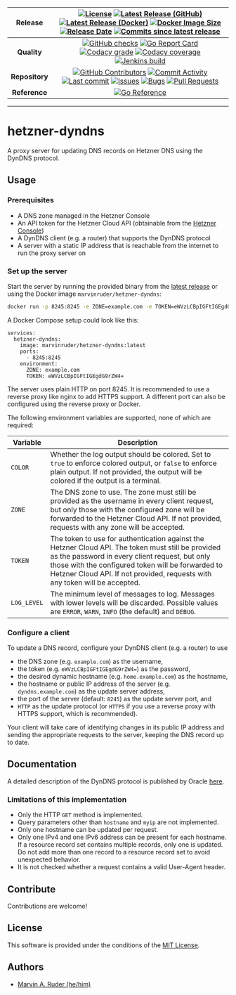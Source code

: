| **Release** | [![License](https://img.shields.io/github/license/marvinruder/hetzner-dyndns?label=License&style=flat-square)](/LICENSE) [![Latest Release (GitHub)](https://img.shields.io/github/v/release/marvinruder/hetzner-dyndns?label=Latest%20Release&logo=github&sort=semver&style=flat-square)](https://github.com/marvinruder/hetzner-dyndns/releases/latest) [![Latest Release (Docker)](https://img.shields.io/docker/v/marvinruder/hetzner-dyndns?label=Latest%20Release&logo=docker&sort=semver&style=flat-square)](https://hub.docker.com/r/marvinruder/hetzner-dyndns/tags) [![Docker Image Size](https://img.shields.io/docker/image-size/marvinruder/hetzner-dyndns?label=Docker%20Image%20Size&logo=docker&sort=semver&style=flat-square)](https://hub.docker.com/r/marvinruder/hetzner-dyndns/tags) [![Release Date](https://img.shields.io/github/release-date/marvinruder/hetzner-dyndns?label=Release%20Date&logo=github&style=flat-square)](https://github.com/marvinruder/hetzner-dyndns/releases/latest) [![Commits since latest release](https://img.shields.io/github/commits-since/marvinruder/hetzner-dyndns/latest?logo=github&sort=semver&style=flat-square)](https://github.com/marvinruder/hetzner-dyndns/commits) |
:-:|:-:
| **Quality** | [![GitHub checks](https://img.shields.io/github/checks-status/marvinruder/hetzner-dyndns/main?logo=github&label=Checks&style=flat-square)](https://github.com/marvinruder/rating-tracker/actions) [![Go Report Card](https://goreportcard.com/badge/github.com/marvinruder/hetzner-dyndns?style=flat-square)](https://goreportcard.com/report/github.com/marvinruder/hetzner-dyndns) [![Codacy grade](https://img.shields.io/codacy/grade/c149903c470e4d798cb712a16dc52f9b?label=Code%20Quality&logo=codacy&style=flat-square)](https://app.codacy.com/gh/marvinruder/hetzner-dyndns/dashboard) [![Codacy coverage](https://img.shields.io/codacy/coverage/c149903c470e4d798cb712a16dc52f9b?logo=codacy&label=Coverage&style=flat-square)](https://app.codacy.com/gh/marvinruder/hetzner-dyndns/coverage/dashboard) [![Jenkins build](https://jenkins.mruder.dev/buildStatus/icon?job=hetzner-dyndns-multibranch%2Fmain&subject=Build&style=flat-square)](https://jenkins.internal.mruder.dev/job/hetzner-dyndns-multibranch) <!-- ![Snyk Vulnerabilities](https://img.shields.io/snyk/vulnerabilities/github/marvinruder/hetzner-dyndns?label=Vulnerabilities&style=flat-square) --> |
| **Repository** | [![GitHub Contributors](https://img.shields.io/github/contributors/marvinruder/hetzner-dyndns?label=Contributors&logo=github&style=flat-square)](https://github.com/marvinruder/hetzner-dyndns/graphs/contributors) [![Commit Activity](https://img.shields.io/github/commit-activity/m/marvinruder/hetzner-dyndns?label=Commit%20Activity&logo=github&style=flat-square)](https://github.com/marvinruder/hetzner-dyndns/graphs/commit-activity) [![Last commit](https://img.shields.io/github/last-commit/marvinruder/hetzner-dyndns?label=Last%20Commit&logo=github&style=flat-square)](https://github.com/marvinruder/hetzner-dyndns/commits/main) [![Issues](https://img.shields.io/github/issues/marvinruder/hetzner-dyndns?label=Issues&logo=github&style=flat-square)](https://github.com/marvinruder/hetzner-dyndns/issues) [![Bugs](https://img.shields.io/github/issues/marvinruder/hetzner-dyndns/bug?label=Bug%20Issues&logo=openbugbounty&logoColor=red&style=flat-square)](https://github.com/marvinruder/hetzner-dyndns/issues?q=is%3Aopen+is%3Aissue+label%3Abug) [![Pull Requests](https://img.shields.io/github/issues-pr/marvinruder/hetzner-dyndns?label=Pull%20Requests&logo=github&style=flat-square)](https://github.com/marvinruder/hetzner-dyndns/pulls) |
| **Reference** | [![Go Reference](https://pkg.go.dev/badge/github.com/marvinruder/hetzner-dyndns.svg)](https://pkg.go.dev/github.com/marvinruder/hetzner-dyndns) |

---

# hetzner-dyndns

A proxy server for updating DNS records on Hetzner DNS using the DynDNS protocol.

## Usage

### Prerequisites

*   A DNS zone managed in the Hetzner Console
*   An API token for the Hetzner Cloud API (obtainable from the [Hetzner Console](https://console.hetzner.com))
*   A DynDNS client (e.g. a router) that supports the DynDNS protocol
*   A server with a static IP address that is reachable from the internet to run the proxy server on

### Set up the server

Start the server by running the provided binary from the [latest release](https://github.com/marvinruder/hetzner-dyndns/releases/latest) or using the Docker image `marvinruder/hetzner-dyndns`:

```bash
docker run -p 8245:8245 -e ZONE=example.com -e TOKEN=eWVzLCBpIGFtIGEgdG9rZW4= marvinruder/hetzner-dyndns:latest
```

A Docker Compose setup could look like this:

```
services:
  hetzner-dyndns:
    image: marvinruder/hetzner-dyndns:latest
    ports:
      - 8245:8245
    environment:
      ZONE: example.com
      TOKEN: eWVzLCBpIGFtIGEgdG9rZW4=
```

The server uses plain HTTP on port 8245. It is recommended to use a reverse proxy like nginx to add HTTPS support. A different port can also be configured using the reverse proxy or Docker.

The following environment variables are supported, none of which are required:

| Variable | Description |
| --- | --- |
| `COLOR` | Whether the log output should be colored. Set to `true` to enforce colored output, or `false` to enforce plain output. If not provided, the output will be colored if the output is a terminal. |
| `ZONE` | The DNS zone to use. The zone must still be provided as the username in every client request, but only those with the configured zone will be forwarded to the Hetzner Cloud API. If not provided, requests with any zone will be accepted. |
| `TOKEN` | The token to use for authentication against the Hetzner Cloud API. The token must still be provided as the password in every client request, but only those with the configured token will be forwarded to Hetzner Cloud API. If not provided, requests with any token will be accepted. |
| `LOG_LEVEL` | The minimum level of messages to log. Messages with lower levels will be discarded. Possible values are `ERROR`, `WARN`, `INFO` (the default) and `DEBUG`. |

### Configure a client

To update a DNS record, configure your DynDNS client (e.g. a router) to use

*   the DNS zone (e.g. `example.com`) as the username,
*   the token (e.g. `eWVzLCBpIGFtIGEgdG9rZW4=`) as the password,
*   the desired dynamic hostname (e.g. `home.example.com`) as the hostname,
*   the hostname or public IP address of the server (e.g. `dyndns.example.com`) as the update server address,
*   the port of the server (default: `8245`) as the update server port, and
*   `HTTP` as the update protocol (or `HTTPS` if you use a reverse proxy with HTTPS support, which is recommended).

Your client will take care of identifying changes in its public IP address and sending the appropriate requests to the server, keeping the DNS record up to date.

## Documentation

A detailed description of the DynDNS protocol is published by Oracle [here](https://help.dyn.com/remote-access-api/).

### Limitations of this implementation

*   Only the HTTP `GET` method is implemented.
*   Query parameters other than `hostname` and `myip` are not implemented.
*   Only one hostname can be updated per request.
*   Only one IPv4 and one IPv6 address can be present for each hostname. If a resource record set contains multiple records, only one is updated. Do not add more than one record to a resource record set to avoid unexpected behavior.
*   It is not checked whether a request contains a valid User-Agent header.

## Contribute

Contributions are welcome!

## License

This software is provided under the conditions of the [MIT License](/LICENSE).

## Authors

-   [Marvin A. Ruder (he/him)](https://github.com/marvinruder)
